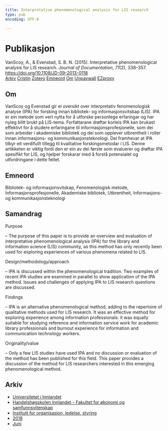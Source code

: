 ```yaml
---
title: Interpretative phenomenological analysis for LIS research
type: pub
encoding: UTF-8

---
```

<h1>Publikasjon</h1>
<article id="csl-bib-container-GEWZYQGC" class="csl-bib-container">
  <div class="csl-bib-body"> <div class="csl-entry">VanScoy, A., &#38; Evenstad, S. B. N. (2015). Interpretative phenomenological analysis for LIS research. <i>Journal of Documentation</i>, <i>71</i>(2), 338–357. <a href="https://doi.org/10.1108/JD-09-2013-0118">https://doi.org/10.1108/JD-09-2013-0118</a></div> </div>
  <div class="csl-bib-buttons">
    <a href="#taxonomy-article-GEWZYQGC" alt="archive" class="csl-bib-button">Arkiv</a>
    <a href="https://app.cristin.no/results/show.jsf?id=1589920" alt="Cristin" class="csl-bib-button">Cristin</a>
    <a href="http://zotero.org/groups/5881554/items/GEWZYQGC" alt="Zotero" class="csl-bib-button">Zotero</a>
    <a href="#keywords-article-GEWZYQGC" alt="keywords" class="csl-bib-button">Emneord</a>
    <a href="#about-article-GEWZYQGC" alt="about_pub" class="csl-bib-button">Om</a>
    <a href="https://doi.org/10.1108/jd-09-2013-0118" alt="Unpaywall" class="csl-bib-button">Unpaywall</a>
    <a href="https://doi.org/10.1108/jd-09-2013-0118" alt="EZproxy" class="csl-bib-button">EZproxy</a>
  </div>
  <div id="csl-bib-meta-container-GEWZYQGC"></div>
</article>
<div id="csl-bib-meta-GEWZYQGC" class="csl-bib-meta">
  <article id="about-article-GEWZYQGC" class="about_pub-article">
    <h1>Om</h1>
    VanScoy og Evenstad gir ei oversikt over interpretativ fenomenologisk analyse (IPA) for forsking innan bibliotek- og informasjonsvitskap (LIS). IPA er ein metode som vert nytta for å utforske personlege erfaringar og har nyleg blitt brukt på LIS-tema. Forfattarane drøftar korleis IPA kan brukast effektivt for å studere erfaringane til informasjonsprofesjonelle, som dei som arbeider i akademiske bibliotek og dei som opplever utbrentheit i roller innan informasjons- og kommunikasjonsteknologi. Dei framhevar at IPA tilbyr eit verdifullt tillegg til kvalitative forskingsmetodar i LIS. Denne artikkelen er viktig fordi den er ein av dei første som evaluerer og drøftar IPA spesifikt for LIS, og hjelper forskarar med å forstå potensialet og utfordringane i dette feltet.
  </article>
  <article id="keywords-article-GEWZYQGC" class="keywords-article">
    <h1>Emneord</h1>
    Bibliotek- og informasjonsvitskap, Fenomenologisk metode, Informasjonsprofesjonelle, Akademiske bibliotek, Utbrentheit, Informasjons- og kommunikasjonsteknologi
  </article>
  <article id="abstract-article-GEWZYQGC" class="abstract-article">
    <h1>Samandrag</h1>
    Purpose 
 
– The purpose of this paper is to provide an overview and evaluation of interpretative phenomenological analysis (IPA) for the library and information science (LIS) community, as this method has only recently been used for exploring experiences of various phenomena related to LIS.  
 
Design/methodology/approach 
 
– IPA is discussed within the phenomenological tradition. Two examples of recent IPA studies are examined in parallel to show application of the IPA method. Issues and challenges of applying IPA to LIS research questions are discussed.  
 
Findings 
 
– IPA is an alternative phenomenological method, adding to the repertoire of qualitative methods used for LIS research. It was an effective method for exploring experience among information professionals: it was equally suitable for studying reference and information service work for academic library professionals and burnout experience for information and communication technology workers.  
 
Originality/value 
 
– Only a few LIS studies have used IPA and no discussion or evaluation of the method has been published for this field. This paper provides a discussion of the method for LIS researchers interested in this emerging phenomenological method.
  </article>
  <article id="taxonomy-article-GEWZYQGC" class="taxonomy-article">
    <h1>Arkiv</h1>
    <ul>
      <li>
        <a href="/nn/archive/?key=3DCRN523">Universitetet i Innlandet</a>
      </li>
      <li>
        <a href="/nn/archive/?key=DU8Q9LN9">Handelshøgskolen Innlandet - Fakultet for økonomi og samfunnsvitenskap</a>
      </li>
      <li>
        <a href="/nn/archive/?key=4LUWR3ZM">Institutt for organisasjon, ledelse, styring</a>
      </li>
      <li>
        <a href="/nn/archive/?key=32SCKVEY">2018</a>
      </li>
      <li>
        <a href="/nn/archive/?key=PH6GLULZ">Juni</a>
      </li>
    </ul>
  </article>
</div>
